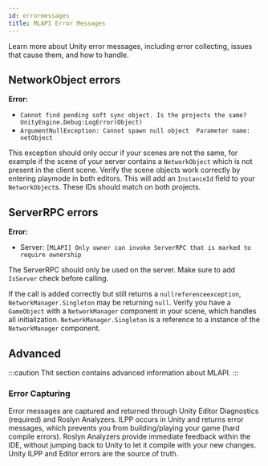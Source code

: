```yaml
---
id: errormessages
title: MLAPI Error Messages
---
```


Learn more about Unity error messages, including error collecting, issues that cause them, and how to handle.

## NetworkObject errors

**Error:** 
* `Cannot find pending soft sync object. Is the projects the same? UnityEngine.Debug:LogError(Object)`
* `ArgumentNullException: Cannot spawn null object  Parameter name: netObject`

This exception should only occur if your scenes are not the same, for example if the scene of your server contains a `NetworkObject` which is not present in the client scene. Verify the scene objects work correctly by entering playmode in both editors. This will add an `InstanceId` field to your `NetworkObject`s. These IDs should match on both projects.

## ServerRPC errors

**Error:** 
* Server: `[MLAPI] Only owner can invoke ServerRPC that is marked to require ownership`

The ServerRPC should only be used on the server. Make sure to add `IsServer` check before calling.

If the call is added correctly but still returns a `nullreferenceexception`, `NetworkManager.Singleton` may be returning `null`. Verify you have a `GameObject` with a `NetworkManager` component in your scene, which handles all initialization. `NetworkManager.Singleton` is a reference to a instance of the `NetworkManager` component.


## Advanced

:::caution
Thit section contains advanced information about MLAPI.
:::

### Error Capturing

Error messages are captured and returned through Unity Editor Diagnostics (required) and Roslyn Analyzers. ILPP occurs in Unity and returns error messages, which prevents you from building/playing your game (hard compile errors).
Roslyn Analyzers provide immediate feedback within the IDE, without jumping back to Unity to let it compile with your new changes. Unity ILPP and Editor errors are the source of truth.
